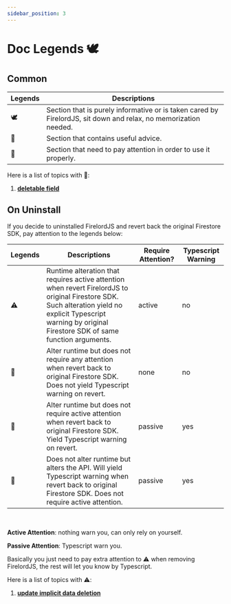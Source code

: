 ```yaml
---
sidebar_position: 3
---
```


# Doc Legends 🕊️

## Common

| Legends | Descriptions                                                                                                    |
| ------- | --------------------------------------------------------------------------------------------------------------- |
| 🕊️      | Section that is purely informative or is taken cared by FirelordJS, sit down and relax, no memorization needed. |
| 🦤       | Section that contains useful advice.                                                                            |
| 🦜      | Section that need to pay attention in order to use it properly.                                                 |

Here is a list of topics with 🦜:

1. **[deletable field](./highlights/delete_field.md#deletable-field🦜)**

## On Uninstall

If you decide to uninstalled FirelordJS and revert back the original Firestore SDK, pay attention to the legends below:

| Legends | Descriptions                                                                                                                                                                                                   | Require Attention? | Typescript Warning |
| ------- | -------------------------------------------------------------------------------------------------------------------------------------------------------------------------------------------------------------- | ------------------ | ------------------ |
| ⚠️      | Runtime alteration that requires active attention when revert FirelordJS to original Firestore SDK. Such alteration yield no explicit Typescript warning by original Firestore SDK of same function arguments. | active             | no                 |
| 🥭      | Alter runtime but does not require any attention when revert back to original Firestore SDK. Does not yield Typescript warning on revert.                                                                      | none               | no                 |
| 🍋      | Alter runtime but does not require active attention when revert back to original Firestore SDK. Yield Typescript warning on revert.                                                                            | passive            | yes                |
| 🍐      | Does not alter runtime but alters the API. Will yield Typescript warning when revert back to original Firestore SDK. Does not require active attention.                                                        | passive            | yes                |

<br/>

**Active Attention**: nothing warn you, can only rely on yourself.

**Passive Attention**: Typescript warn you.

Basically you just need to pay extra attention to ⚠️ when removing FirelordJS, the rest will let you know by Typescript.

Here is a list of topics with ⚠️:

1. **[update implicit data deletion](./highlights/update#circumvent-implicit-data-deletion-⚠️)**
